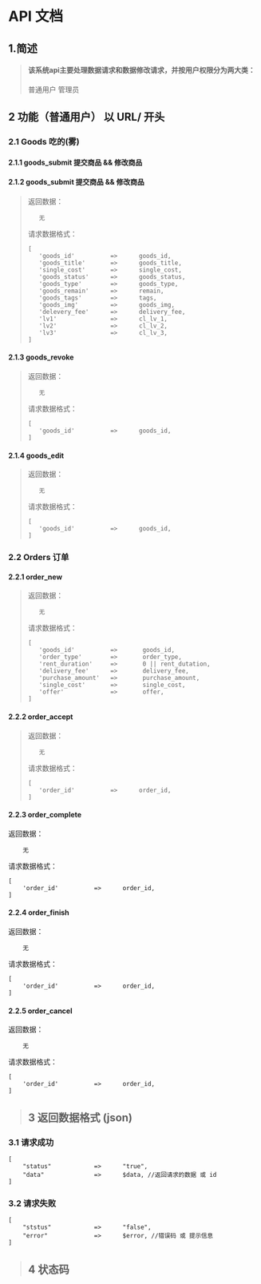 # API 文档

## 1.简述
>#### 该系统api主要处理数据请求和数据修改请求，并按用户权限分为两大类：
>普通用户 管理员

## 2 功能（普通用户） 以 URL/ 开头

### 2.1 Goods 吃的(雾)
#### 2.1.1 goods_submit 提交商品 && 修改商品

#### 2.1.2 goods_submit 提交商品 && 修改商品
>
>返回数据：
>```
>    无
>```
>
>请求数据格式：
>```
>[
>    'goods_id'          =>      goods_id,
>    'goods_title'       =>      goods_title,
>    'single_cost'       =>      single_cost,
>    'goods_status'      =>      goods_status,
>    'goods_type'        =>      goods_type,
>    'goods_remain'      =>      remain,
>    'goods_tags'        =>      tags,
>    'goods_img'         =>      goods_img,
>    'delevery_fee'      =>      delivery_fee,
>    'lv1'               =>      cl_lv_1,
>    'lv2'               =>      cl_lv_2,
>    'lv3'               =>      cl_lv_3,
>]
>```

#### 2.1.3 goods_revoke
>
>返回数据：
>```
>    无
>```
>
>请求数据格式：
>```
>[
>    'goods_id'          =>      goods_id,
>]
>```

#### 2.1.4 goods_edit
>
>返回数据：
>```
>    无
>```
>
>请求数据格式：
>```
>[
>    'goods_id'          =>      goods_id,
>]
>```

### 2.2 Orders 订单

#### 2.2.1 order_new

>返回数据：
>```
>    无
>```
>
>请求数据格式：
>```
>[
>    'goods_id'          =>       goods_id,
>    'order_type'        =>       order_type,
>    'rent_duration'     =>       0 || rent_dutation,
>    'delivery_fee'      =>       delivery_fee,
>    'purchase_amount'   =>       purchase_amount,
>    'single_cost'       =>       single_cost,
>    'offer'             =>       offer,
>]
>```

#### 2.2.2 order_accept

>返回数据：
>```
>    无
>```
>
>请求数据格式：
>```
>[
>    'order_id'          =>      order_id, 
>]
>```
#### 2.2.3 order_complete
返回数据：
```
    无
```
请求数据格式：
```
[
    'order_id'          =>      order_id, 
]
```
#### 2.2.4 order_finish
返回数据：
```
    无
```
请求数据格式：
```
[
    'order_id'          =>      order_id, 
]
```
#### 2.2.5 order_cancel
返回数据：
```
    无
```
请求数据格式：
```
[
    'order_id'          =>      order_id, 
]
```
>## 3 返回数据格式 (json)
### 3.1 请求成功
```
[
    "status"            =>      "true",
    "data"              =>      $data, //返回请求的数据 或 id 
]
```
### 3.2 请求失败
```
[
    "ststus"            =>      "false",
    "error"             =>      $error, //错误码 或 提示信息
]
```
>## 4 状态码